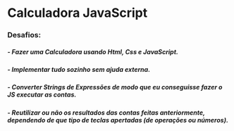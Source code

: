 # Calculadora JavaScript

### Desafios:
##### - Fazer uma Calculadora usando Html, Css e JavaScript.
##### - Implementar tudo sozinho sem ajuda externa.
##### - Converter Strings de Expressões de modo que eu conseguisse fazer o JS executar as contas.
##### - Reutilizar ou não os resultados das contas feitas anteriormente, dependendo de que tipo de teclas apertadas (de operações ou números).